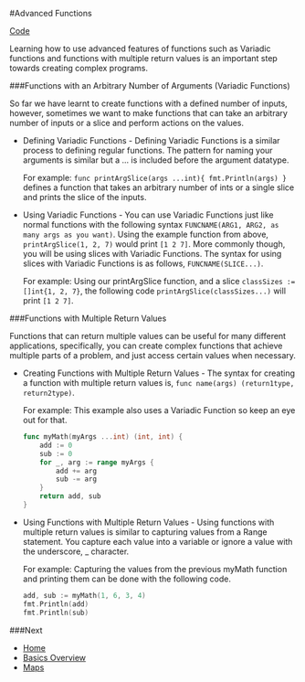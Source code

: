#Advanced Functions

[Code](adv-func.go)

Learning how to use advanced features of functions such as Variadic functions and functions with multiple return values is an important step towards creating complex programs.

###Functions with an Arbitrary Number of Arguments (Variadic Functions)

So far we have learnt to create functions with a defined number of inputs, however, sometimes we want to make functions that can take an arbitrary number of inputs or a slice and perform actions on the values.

* Defining Variadic Functions - Defining Variadic Functions is a similar process to defining regular functions. The pattern for naming your arguments is similar but a ... is included before the argument datatype.

	For example: `func printArgSlice(args ...int){ fmt.Println(args) }` defines a function that takes an arbitrary number of ints or a single slice and prints the slice of the inputs.

* Using Variadic Functions - You can use Variadic Functions just like normal functions with the following syntax `FUNCNAME(ARG1, ARG2, as many args as you want)`. Using the example function from above, `printArgSlice(1, 2, 7)` would print `[1 2 7]`. More commonly though, you will be using slices with Variadic Functions. The syntax for using slices with Variadic Functions is as follows, `FUNCNAME(SLICE...)`.

	For example: Using our printArgSlice function, and a slice `classSizes := []int{1, 2, 7}`, the following code `printArgSlice(classSizes...)` will print `[1 2 7]`.

###Functions with Multiple Return Values

Functions that can return multiple values can be useful for many different applications, specifically, you can create complex functions that achieve multiple parts of a problem, and just access certain values when necessary.

* Creating Functions with Multiple Return Values - The syntax for creating a function with multiple return values is, `func name(args) (return1type, return2type)`.

	For example: This example also uses a Variadic Function so keep an eye out for that.
	```go
	func myMath(myArgs ...int) (int, int) {
		add := 0
		sub := 0
		for _, arg := range myArgs {
			add += arg
			sub -= arg
		}
		return add, sub
	}
	```

* Using Functions with Multiple Return Values - Using functions with multiple return values is similar to capturing values from a Range statement. You capture each value into a variable or ignore a value with the underscore, _ character.

	For example: Capturing the values from the previous myMath function and printing them can be done with the following code.
	```go
	add, sub := myMath(1, 6, 3, 4)
	fmt.Println(add)
	fmt.Println(sub)
	```

###Next

* [Home](../../README.md)
* [Basics Overview](../basics.md)
* [Maps](../maps/maps.md)
